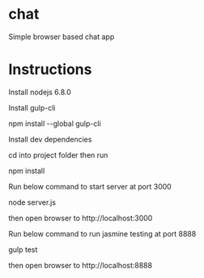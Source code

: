 # chat
Simple browser based chat app

# Instructions

Install nodejs 6.8.0

Install gulp-cli

npm install --global gulp-cli

Install dev dependencies

cd into project folder then run

npm install

Run below command to start server at port 3000

node server.js

then open browser to http://localhost:3000

Run below command to run jasmine testing at port 8888

gulp test

then open browser to http://localhost:8888